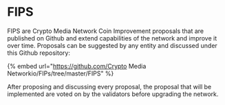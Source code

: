 # FIPS

FIPS are Crypto Media Network Coin Improvement proposals that are published on Github and  extend capabilities of the network and improve it over time. Proposals can be suggested by any entity and discussed under this Github repository:

{% embed url="https://github.com/Crypto Media Networkio/FIPs/tree/master/FIPS" %}

After proposing and discussing every proposal, the proposal that will be implemented are voted on by the validators before upgrading the network.

